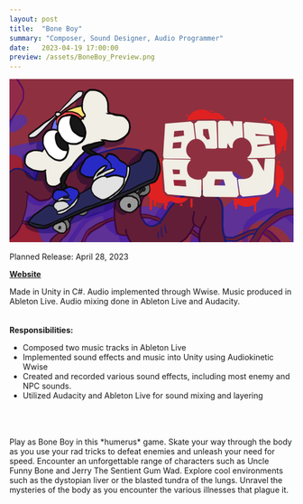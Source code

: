 ```yaml
---
layout: post
title:  "Bone Boy"
summary: "Composer, Sound Designer, Audio Programmer"
date:   2023-04-19 17:00:00
preview: /assets/BoneBoy_Preview.png
---
```


![Picture 1](/assets/BoneBoy_Full.png)

Planned Release: April 28, 2023

**[Website](https://store.steampowered.com/app/2372070/Bone_Boy/)**

Made in Unity in C#.
Audio implemented through Wwise.
Music produced in Ableton Live.
Audio mixing done in Ableton Live and Audacity.
<br />
<br />
<br />
**Responsibilities:**
- Composed two music tracks in Ableton Live
- Implemented sound effects and music into Unity using Audiokinetic Wwise
- Created and recorded various sound effects, including most enemy and NPC sounds.
- Utilized Audacity and Ableton Live for sound mixing and layering
<br />
<br />
<br />
Play as Bone Boy in this *humerus* game. Skate your way through the body as you use your rad tricks to defeat enemies and unleash your need for speed. Encounter an unforgettable range of characters such as Uncle Funny Bone and Jerry The Sentient Gum Wad. Explore cool environments such as the dystopian liver or the blasted tundra of the lungs. Unravel the mysteries of the body as you encounter the various illnesses that plague it.